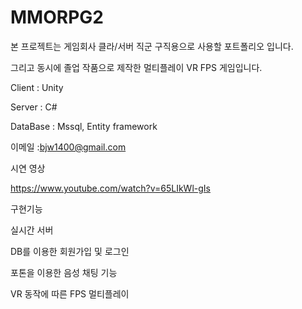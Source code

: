# MMORPG2

본 프로젝트는 게임회사 클라/서버 직군 구직용으로 사용할 포트폴리오 입니다.

그리고 동시에 졸업 작품으로 제작한 멀티플레이 VR FPS 게임입니다.

Client : Unity


Server : C#


DataBase : Mssql, Entity framework


이메일 :bjw1400@gmail.com

시연 영상

https://www.youtube.com/watch?v=65LIkWl-gIs



구현기능


실시간 서버

DB를 이용한 회원가입 및 로그인

포톤을 이용한 음성 채팅 기능

VR 동작에 따른 FPS 멀티플레이

